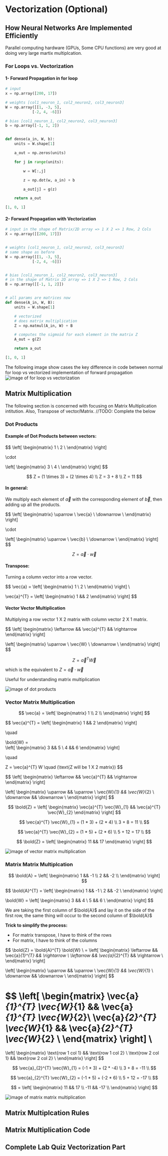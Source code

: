 # Vectorization (Optional)

<!-- NOT COMPLETED -->

## How Neural Networks Are Implemented Efficiently

Parallel computing hardware (GPUs, Some CPU functions) are very good at doing very large martix multiplcation.



### For Loops vs. Vectorization


#### 1- Forward Propagation in for loop

```python
# input
x = np.array([200, 17])

# weights [col1_neuron_1, col2_neuron2, col3_neuron3]
W = np.array([[1, -3, 5],
            [-2, 4, -6]])

# bias [col1_neuron_1, col2_neuron2, col3_neuron3]
b = np.array([-1, 1, 2])


def dense(a_in, W, b):
    units = W.shape[1]

    a_out = np.zeros(units)

    for j in range(units):

        w = W[:,j]

        z = np.dot(w, a_in) + b

        a_out[j] = g(z)

    return a_out

[1, 0, 1]
```



#### 2- Forward Propagation with Vectorization

```python
# input in the shape of Matrix/2D array => 1 X 2 => 1 Row, 2 Cols
X = np.array([[200, 17]])


# weights [col1_neuron_1, col2_neuron2, col3_neuron3]
# same shape as before
W = np.array([[1, -3, 5],
            [-2, 4, -6]])


# bias [col1_neuron_1, col2_neuron2, col3_neuron3]
# in the shape of Matrix 2D array => 1 X 2 => 1 Row, 2 Cols
B = np.array([[-1, 1, 2]])


# all params are matrices now
def dense(A_in, W, B):
    units = W.shape[1]

    # vectorized
    # does matrix multiplication
    Z = np.matmul(A_in, W) + B

    # computes the sigmoid for each element in the matrix Z
    A_out = g(Z)

    return a_out

[1, 0, 1]
```

The following image show cases the key difference in code between normal for loop vs vectorized implementation of forward propagation
![image of for loop vs vectorization](images/For-vs-Vectorization.png)





## Matrix Multiplication

The following section is concerned with focusing on Matrix Multiplication intitution. Also, Transpose of vector/Matrix.
//TODO: Complete the below

### Dot Products


#### Example of Dot Products between vectors:

$$
\left[
\begin{matrix}
    1 \\
    2 \\
\end{matrix}
\right]

\cdot

\left[
\begin{matrix}
    3 \\
    4 \\
\end{matrix}
\right]
$$

$$
Z = (1 \times 3) + (2 \times 4) \\
Z = 3 + 8 \\
Z = 11
$$


#### In general:

We multiply each element of $\vec{a}$ with the corresponding element of $\vec{b}$, then adding up all the products.

$$
\left[
\begin{matrix}
    \uparrow \\
    \vec{a} \\
    \downarrow \\
\end{matrix}
\right]

\cdot

\left[
\begin{matrix}
    \uparrow \\
    \vec{b} \\
    \downarrow \\
\end{matrix}
\right]
$$

$$
Z = \vec{a} \cdot \vec{w}
$$


#### Transpose:

Turning a column vector into a row vector.

$$
\vec{a} =
\left[
\begin{matrix}
    1 \\
    2 \\
\end{matrix}
\right]
\\

\vec{a}^{T} =
\left[
\begin{matrix}
    1 && 2
\end{matrix}
\right]
$$


#### Vector Vector Multiplication

Multiplying a row vector 1 X 2 matrix with column vector 2 X 1 matrix.


$$
\left[
\begin{matrix}
    \leftarrow && \vec{a}^{T} && \rightarrow
\end{matrix}
\right]

\left[
\begin{matrix}
    \uparrow \\
    \vec{W} \\
    \downarrow \\
\end{matrix}
\right]
$$


$$
Z = \vec{a}^{T} \vec{W}
$$

which is the equivalent to $Z = \vec{a} \cdot \vec{w}$ 

Useful for understanding matrix multiplication

![image of dot products](images/Dot-Products.png)

### Vector Matrix Multiplication


$$
\vec{a} = 
\left[
\begin{matrix}
    1 \\
    2 \\
\end{matrix}
\right]
$$


$$
\vec{a}^{T} = 
\left[
\begin{matrix}
    1 && 2 
\end{matrix}
\right]

\quad

\bold{W} =  
\left[
\begin{matrix}
    3 && 5 \\
    4 && 6 
\end{matrix}
\right]

\quad

Z = \vec{a}^{T} W
\quad
(\text{Z will be 1 X 2 matrix})
$$

$$
\left[
\begin{matrix}
    \leftarrow && \vec{a}^{T} && \rightarrow
\end{matrix}
\right]

\left[
\begin{matrix}
    \uparrow && \uparrow \\
    \vec{W}_{1} && \vec{W}_{2} \\ 
    \downarrow && \downarrow \\
\end{matrix}
\right]
$$


$$
\bold{Z} = 
\left[
\begin{matrix}
    \vec{a}^{T} \vec{W}_{1} && \vec{a}^{T} \vec{W}_{2}
\end{matrix}
\right]
$$

$$
\vec{a}^{T} \vec{W}_{1} =
(1 * 3) + (2 * 4) \\
3 + 8 = 11 \\
$$

$$
\vec{a}^{T} \vec{W}_{2} =
(1 * 5) + (2 * 6) \\
5 + 12 = 17 \\
$$


$$
\bold{Z} = 
\left[
\begin{matrix}
    11 && 17
\end{matrix}
\right]
$$

![image of vector matrix multiplication](images/Vector-Matrix-Multiplication.png)


### Matrix Matrix Multiplcation




$$
\bold{A} = 
\left[
\begin{matrix}
    1 && -1 \\
    2 && -2 \\
\end{matrix}
\right]
$$


$$
\bold{A}^{T} = 
\left[
\begin{matrix}
    1 && -1 \\
    2 && -2 \\
\end{matrix}
\right]

\bold{W} = 
\left[
\begin{matrix}
    3 && 4 \\
    5 && 6 \\
\end{matrix}
\right]
$$

We are taking the first column of $\bold{A}$ and lay it on the side of the first row, the same thing will occur to the second column of $\bold{A}$


**Trick to simplify the process:**

- For matrix transpose, I have to think of the rows
- For matrix, I have to think of the columns

$$
\bold{Z} = \bold{A}^{T} \bold{W}
\\
= \left[
\begin{matrix}
    \leftarrow && \vec{a}_{1}^{T} && \rightarrow \\
    \leftarrow && \vec{a}_{2}^{T} && \rightarrow \\
\end{matrix}
\right]


\left[
\begin{matrix}
    \uparrow && \uparrow \\
    \vec{W}_{1} && \vec{W}_{1} \\
    \downarrow && \downarrow \\
\end{matrix}
\right]
$$


$$
\left[
\begin{matrix}
    \vec{a}_{1}^{T} \vec{W}_{1} && \vec{a}_{1}^{T} \vec{W}_{2}\\
    \vec{a}_{2}^{T} \vec{W}_{1} && \vec{a}_{2}^{T} \vec{W}_{2} \\
\end{matrix}
\right]
\\
= 
\left[
\begin{matrix}
    \text{row 1 col 1} && \text{row 1 col 2} \\
    \text{row 2 col 1} && \text{row 2 col 2} \\
\end{matrix}
\right]
$$

$$
\vec{a}_{2}^{T} \vec{W}_{1} =
(-1 * 3) + (2 * -4) \\
3 + 8 = -11 \\
$$

$$
\vec{a}_{2}^{T} \vec{W}_{2} =
(-1 * 5) + (-2 * 6) \\
5 + 12 = -17 \\
$$


$$
= \left[
\begin{matrix}
    11 && 17 \\
   -11 && -17 \\
\end{matrix}
\right]
$$

![image of matrix matrix multiplication](images/Matrix-Matrix-Multiplication.png)


## Matrix Multiplcation Rules





## Matrix Multiplication Code





## Complete Lab Quiz Vectorization Part

